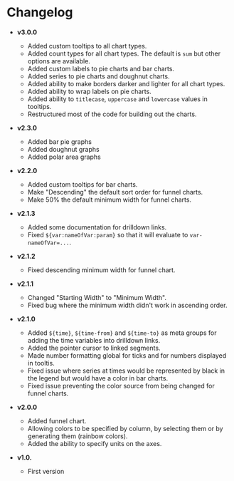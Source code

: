 # Changelog

- **v3.0.0**
  - Added custom tooltips to all chart types.
  - Added count types for all chart types.  The default is `sum` but other options are available.
  - Added custom labels to pie charts and bar charts.
  - Added series to pie charts and doughnut charts.
  - Added ability to make borders darker and lighter for all chart types.
  - Added ability to wrap labels on pie charts.
  - Added ability to `titlecase`, `uppercase` and `lowercase` values in tooltips.
  - Restructured most of the code for building out the charts.

- **v2.3.0**
  - Added bar pie graphs
  - Added doughnut graphs
  - Added polar area graphs

- **v2.2.0**
  - Added custom tooltips for bar charts.
  - Make "Descending" the default sort order for funnel charts.
  - Make 50% the default minimum width for funnel charts.

- **v2.1.3**
  - Added some documentation for drilldown links.
  - Fixed `${var:nameOfVar:param}` so that it will evaluate to `var-nameOfVar=...`.

- **v2.1.2**
  - Fixed descending minimum width for funnel chart.

- **v2.1.1**
  - Changed "Starting Width" to "Minimum Width".
  - Fixed bug where the minimum width didn't work in ascending order.

- **v2.1.0**
  - Added `${time}`, `${time-from}` and `${time-to}` as meta groups for adding the time variables into drilldown links.
  - Added the pointer cursor to linked segments.
  - Made number formatting global for ticks and for numbers displayed in tooltis.
  - Fixed issue where series at times would be represented by black in the legend but would have a color in bar charts.
  - Fixed issue preventing the color source from being changed for funnel charts.

- **v2.0.0**
  - Added funnel chart.
  - Allowing colors to be specified by column, by selecting them or by generating them (rainbow colors).
  - Added the ability to specify units on the axes.


- **v1.0.**
  - First version
